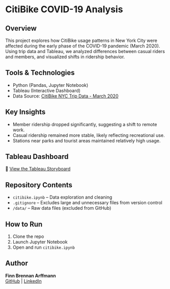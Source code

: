 # CitiBike COVID-19 Analysis

## Overview
This project explores how CitiBike usage patterns in New York City were affected during the early phase of the COVID-19 pandemic (March 2020). Using trip data and Tableau, we analyzed differences between casual riders and members, and visualized shifts in ridership behavior.

## Tools & Technologies
- Python (Pandas, Jupyter Notebook)
- Tableau (Interactive Dashboard)
- Data Source: [CitiBike NYC Trip Data - March 2020](https://ride.citibikenyc.com/system-data)

## Key Insights
- Member ridership dropped significantly, suggesting a shift to remote work.
- Casual ridership remained more stable, likely reflecting recreational use.
- Stations near parks and tourist areas maintained relatively high usage.

## Tableau Dashboard
🔗 [View the Tableau Storyboard](https://public.tableau.com/app/profile/finn.arffmann/viz/CitiBike-Viz/CitiBikeVizStory?publish=yes)

## Repository Contents
- `citibike.ipynb` – Data exploration and cleaning
- `.gitignore` – Excludes large and unnecessary files from version control
- `/data/` – Raw data files (excluded from GitHub)

## How to Run
1. Clone the repo
2. Launch Jupyter Notebook
3. Open and run `citibike.ipynb`

## Author
**Finn Brennan Arffmann**  
[GitHub](https://github.com/fbarffmann) | [LinkedIn](https://www.linkedin.com/in/finn-arffmann/)
